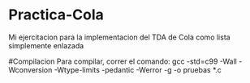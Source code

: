 # Practica-Cola
Mi ejercitacion para la implementacion del TDA de Cola como lista simplemente enlazada

#Compilacion
Para compilar, correr el comando:
  gcc -std=c99 -Wall -Wconversion -Wtype-limits -pedantic -Werror -g -o pruebas *.c
